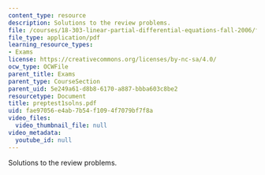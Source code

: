 ```yaml
---
content_type: resource
description: Solutions to the review problems.
file: /courses/18-303-linear-partial-differential-equations-fall-2006/fae97056e4ab7b54f1094f7079bf7f8a_preptest1solns.pdf
file_type: application/pdf
learning_resource_types:
- Exams
license: https://creativecommons.org/licenses/by-nc-sa/4.0/
ocw_type: OCWFile
parent_title: Exams
parent_type: CourseSection
parent_uid: 5e249a61-d8b8-6170-a887-bbba603c8be2
resourcetype: Document
title: preptest1solns.pdf
uid: fae97056-e4ab-7b54-f109-4f7079bf7f8a
video_files:
  video_thumbnail_file: null
video_metadata:
  youtube_id: null
---
```

Solutions to the review problems.